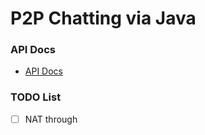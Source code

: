 # P2P Chatting via Java

### API Docs

- [API Docs](./docs/api.md)

### TODO List

- [ ] NAT through

